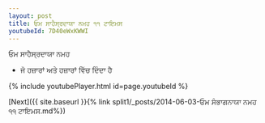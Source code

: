 ```yaml
---
layout: post
title: ਓਮ ਸਾਹੈਸ੍ਰਦਾਯਾ ਨਮਹ ੧੧ ਟਾਇਮਸ
youtubeId: 7D40eWxKWWI
---
```

 
 
 ਓਮ ਸਾਹੈਸ੍ਰਦਾਯਾ ਨਮਹ  
 
 -  ਜੋ ਹਜ਼ਾਰਾਂ ਅਤੇ ਹਜ਼ਾਰਾਂ ਵਿੱਚ ਦਿੰਦਾ ਹੈ 
 
  
 
  
 
 
 
 
 
 


{% include youtubePlayer.html id=page.youtubeId %}
 
[Next]({{ site.baseurl }}{% link  split1/_posts/2014-06-03-ਓਮ ਸੰਭਾਗਨਾਯਾ ਨਮਹ ੧੧ ਟਾਇਮਸ.md%})
 
